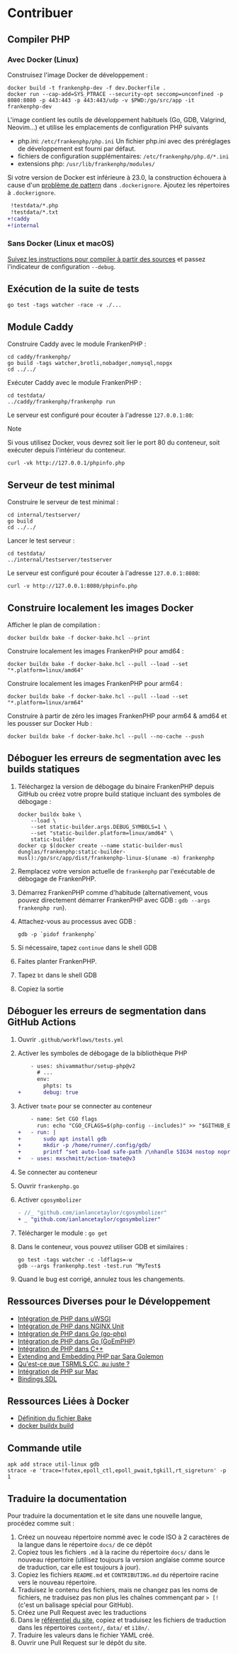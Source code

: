 # Contribuer

## Compiler PHP

### Avec Docker (Linux)

Construisez l'image Docker de développement :

```console
docker build -t frankenphp-dev -f dev.Dockerfile .
docker run --cap-add=SYS_PTRACE --security-opt seccomp=unconfined -p 8080:8080 -p 443:443 -p 443:443/udp -v $PWD:/go/src/app -it frankenphp-dev
```

L'image contient les outils de développement habituels (Go, GDB, Valgrind, Neovim...) et utilise les emplacements de configuration PHP suivants

- php.ini: `/etc/frankenphp/php.ini` Un fichier php.ini avec des préréglages de développement est fourni par défaut.
- fichiers de configuration supplémentaires: `/etc/frankenphp/php.d/*.ini`
- extensions php: `/usr/lib/frankenphp/modules/`

Si votre version de Docker est inférieure à 23.0, la construction échouera à cause d'un [problème de pattern](https://github.com/moby/moby/pull/42676) dans `.dockerignore`. Ajoutez les répertoires à `.dockerignore`.

```patch
 !testdata/*.php
 !testdata/*.txt
+!caddy
+!internal
```

### Sans Docker (Linux et macOS)

[Suivez les instructions pour compiler à partir des sources](compile.md) et passez l'indicateur de configuration `--debug`.

## Exécution de la suite de tests

```console
go test -tags watcher -race -v ./...
```

## Module Caddy

Construire Caddy avec le module FrankenPHP :

```console
cd caddy/frankenphp/
go build -tags watcher,brotli,nobadger,nomysql,nopgx
cd ../../
```

Exécuter Caddy avec le module FrankenPHP :

```console
cd testdata/
../caddy/frankenphp/frankenphp run
```

Le serveur est configuré pour écouter à l'adresse `127.0.0.1:80`:

> [!NOTE]
>
> Si vous utilisez Docker, vous devrez soit lier le port 80 du conteneur, soit exécuter depuis l'intérieur du conteneur.

```console
curl -vk http://127.0.0.1/phpinfo.php
```

## Serveur de test minimal

Construire le serveur de test minimal :

```console
cd internal/testserver/
go build
cd ../../
```

Lancer le test serveur :

```console
cd testdata/
../internal/testserver/testserver
```

Le serveur est configuré pour écouter à l'adresse `127.0.0.1:8080`:

```console
curl -v http://127.0.0.1:8080/phpinfo.php
```

## Construire localement les images Docker

Afficher le plan de compilation :

```console
docker buildx bake -f docker-bake.hcl --print
```

Construire localement les images FrankenPHP pour amd64 :

```console
docker buildx bake -f docker-bake.hcl --pull --load --set "*.platform=linux/amd64"
```

Construire localement les images FrankenPHP pour arm64 :

```console
docker buildx bake -f docker-bake.hcl --pull --load --set "*.platform=linux/arm64"
```

Construire à partir de zéro les images FrankenPHP pour arm64 & amd64 et les pousser sur Docker Hub :

```console
docker buildx bake -f docker-bake.hcl --pull --no-cache --push
```

## Déboguer les erreurs de segmentation avec les builds statiques

1. Téléchargez la version de débogage du binaire FrankenPHP depuis GitHub ou créez votre propre build statique incluant des symboles de débogage :

   ```console
   docker buildx bake \
       --load \
       --set static-builder.args.DEBUG_SYMBOLS=1 \
       --set "static-builder.platform=linux/amd64" \
       static-builder
   docker cp $(docker create --name static-builder-musl dunglas/frankenphp:static-builder-musl):/go/src/app/dist/frankenphp-linux-$(uname -m) frankenphp
   ```

2. Remplacez votre version actuelle de `frankenphp` par l'exécutable de débogage de FrankenPHP.
3. Démarrez FrankenPHP comme d'habitude (alternativement, vous pouvez directement démarrer FrankenPHP avec GDB : `gdb --args frankenphp run`).
4. Attachez-vous au processus avec GDB :

   ```console
   gdb -p `pidof frankenphp`
   ```

5. Si nécessaire, tapez `continue` dans le shell GDB
6. Faites planter FrankenPHP.
7. Tapez `bt` dans le shell GDB
8. Copiez la sortie

## Déboguer les erreurs de segmentation dans GitHub Actions

1. Ouvrir `.github/workflows/tests.yml`
2. Activer les symboles de débogage de la bibliothèque PHP

   ```patch
       - uses: shivammathur/setup-php@v2
         # ...
         env:
           phpts: ts
   +       debug: true
   ```

3. Activer `tmate` pour se connecter au conteneur

   ```patch
       - name: Set CGO flags
         run: echo "CGO_CFLAGS=$(php-config --includes)" >> "$GITHUB_ENV"
   +   - run: |
   +       sudo apt install gdb
   +       mkdir -p /home/runner/.config/gdb/
   +       printf "set auto-load safe-path /\nhandle SIG34 nostop noprint pass" > /home/runner/.config/gdb/gdbinit
   +   - uses: mxschmitt/action-tmate@v3
   ```

4. Se connecter au conteneur
5. Ouvrir `frankenphp.go`
6. Activer `cgosymbolizer`

   ```patch
   - //_ "github.com/ianlancetaylor/cgosymbolizer"
   + _ "github.com/ianlancetaylor/cgosymbolizer"
   ```

7. Télécharger le module : `go get`
8. Dans le conteneur, vous pouvez utiliser GDB et similaires :

   ```console
   go test -tags watcher -c -ldflags=-w
   gdb --args frankenphp.test -test.run ^MyTest$
   ```

9. Quand le bug est corrigé, annulez tous les changements.

## Ressources Diverses pour le Développement

- [Intégration de PHP dans uWSGI](https://github.com/unbit/uwsgi/blob/master/plugins/php/php_plugin.c)
- [Intégration de PHP dans NGINX Unit](https://github.com/nginx/unit/blob/master/src/nxt_php_sapi.c)
- [Intégration de PHP dans Go (go-php)](https://github.com/deuill/go-php)
- [Intégration de PHP dans Go (GoEmPHP)](https://github.com/mikespook/goemphp)
- [Intégration de PHP dans C++](https://gist.github.com/paresy/3cbd4c6a469511ac7479aa0e7c42fea7)
- [Extending and Embedding PHP par Sara Golemon](https://books.google.fr/books?id=zMbGvK17_tYC&pg=PA254&lpg=PA254#v=onepage&q&f=false)
- [Qu'est-ce que TSRMLS_CC, au juste ?](http://blog.golemon.com/2006/06/what-heck-is-tsrmlscc-anyway.html)
- [Intégration de PHP sur Mac](https://gist.github.com/jonnywang/61427ffc0e8dde74fff40f479d147db4)
- [Bindings SDL](https://pkg.go.dev/github.com/veandco/go-sdl2@v0.4.21/sdl#Main)

## Ressources Liées à Docker

- [Définition du fichier Bake](https://docs.docker.com/build/customize/bake/file-definition/)
- [docker buildx build](https://docs.docker.com/engine/reference/commandline/buildx_build/)

## Commande utile

```console
apk add strace util-linux gdb
strace -e 'trace=!futex,epoll_ctl,epoll_pwait,tgkill,rt_sigreturn' -p 1
```

## Traduire la documentation

Pour traduire la documentation et le site dans une nouvelle langue, procédez comme suit :

1. Créez un nouveau répertoire nommé avec le code ISO à 2 caractères de la langue dans le répertoire `docs/` de ce dépôt
2. Copiez tous les fichiers `.md` à la racine du répertoire `docs/` dans le nouveau répertoire (utilisez toujours la version anglaise comme source de traduction, car elle est toujours à jour).
3. Copiez les fichiers `README.md` et `CONTRIBUTING.md` du répertoire racine vers le nouveau répertoire.
4. Traduisez le contenu des fichiers, mais ne changez pas les noms de fichiers, ne traduisez pas non plus les chaînes commençant par `> [!` (c'est un balisage spécial pour GitHub).
5. Créez une Pull Request avec les traductions
6. Dans le [référentiel du site](https://github.com/dunglas/frankenphp-website/tree/main), copiez et traduisez les fichiers de traduction dans les répertoires `content/`, `data/` et `i18n/`.
7. Traduire les valeurs dans le fichier YAML créé.
8. Ouvrir une Pull Request sur le dépôt du site.
